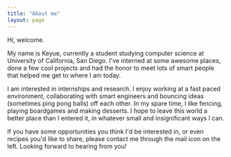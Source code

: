 ```yaml
---
title: "About me"
layout: page
---
```


Hi, welcome.

My name is Keyue, currently a student studying computer science at University of California, San Diego. I've interned at some awesome places, done a few cool projects and had the honor to meet lots of smart people that helped me get to where I am today.

I am interested in internships and research. I enjoy working at a fast paced environment, collaborating with smart engineers and bouncing ideas (sometimes ping pong balls) off each other. In my spare time, I like fencing, playing boardgames and making desserts. I hope to leave this world a better place than I entered it, in whatever small and insignificant ways I can.

If you have some opportunities you think I'd be interested in, or even recipes you'd like to share, please contact me through the mail icon on the left. Looking forward to hearing from you!

